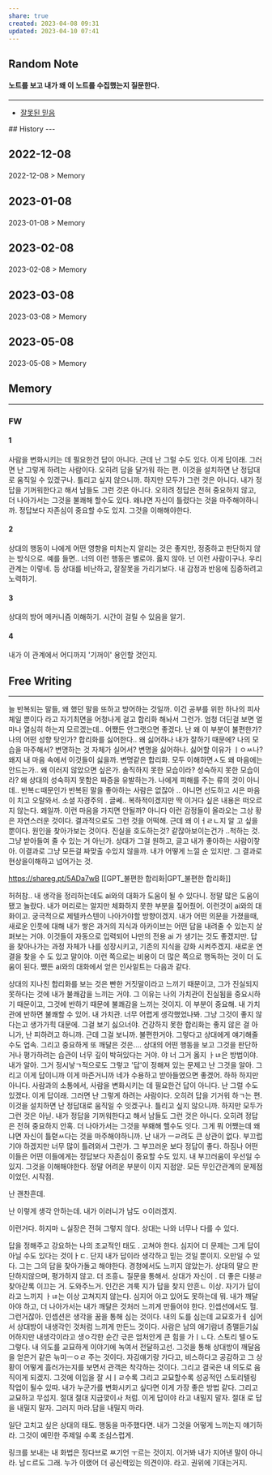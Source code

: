 ```yaml
---
share: true
created: 2023-04-08 09:31
updated: 2023-04-10 07:41
---
```


## Random Note
#### 노트를 보고 내가 왜 이 노트를 수집했는지 질문한다.
---
<p><span><ul>
<li><a data-tooltip-position="top" aria-label="Infinity Drawer/잘못된 믿음.md" data-href="Infinity Drawer/잘못된 믿음.md" href="Infinity Drawer/잘못된 믿음.md" class="internal-link" target="_blank" rel="noopener">잘못된 믿음</a></li>
</ul></span></p>
## History
---
<h2><span><p>2022-12-08</p></span></h2><p><span><p><span alt="2022-12-08 > Memory" src="2022-12-08#Memory" class="internal-embed">2022-12-08 &gt; Memory</span></p></span></p><h2><span><p>2023-01-08</p></span></h2><p><span><p><span alt="2023-01-08 > Memory" src="2023-01-08#Memory" class="internal-embed">2023-01-08 &gt; Memory</span></p></span></p><h2><span><p>2023-02-08</p></span></h2><p><span><p><span alt="2023-02-08 > Memory" src="2023-02-08#Memory" class="internal-embed">2023-02-08 &gt; Memory</span></p></span></p><h2><span><p>2023-03-08</p></span></h2><p><span><p><span alt="2023-03-08 > Memory" src="2023-03-08#Memory" class="internal-embed">2023-03-08 &gt; Memory</span></p></span></p><h2><span><p>2023-05-08</p></span></h2><p><span><p><span alt="2023-05-08 > Memory" src="2023-05-08#Memory" class="internal-embed">2023-05-08 &gt; Memory</span></p></span></p>


## Memory
---

### FW
#### 1
사람을 변화시키는 데 필요한건 답이 아니다. 
근데 난 그럴 수도 있다. 이게 답이래. 그러면 난 그렇게 하려는 사람이다. 
오히려 답을 달가워 하는 편. 이것을 설치하면 난 정답대로 움직일 수 있겠구나. 
틀리고 싶지 않으니까. 
하지만 모두가 그런 것은 아니다. 
내가 정답을 기꺼워한다고 해서 남들도 그런 것은 아니다. 
오히려 정답은 전혀 중요하지 않고, 더 나아가서는 그것을 불쾌해 할수도 있다. 
왜냐면 자신이 틀렸다는 것을 마주해야하니까. 정답보다 자존심이 중요할 수도 있지. 
그것을 이해해야한다. 

#### 2
상대의 행동이 나에게 어떤 영향을 미치는지 알리는 것은 좋지만,
정중하고 판단하지 않는 방식으로.
예를 들면.. 너의 이런 행동은 별로야. 옳지 않아. 넌 이런 사람이구나. 우리 관계는 이렇네. 등
상대를 비난하고, 잘잘못을 가리기보다. 내 감정과 반응에 집중하려고 노력하기.

#### 3
상대의 방어 메커니즘 이해하기. 시간이 걸릴 수 있음을 알기.

#### 4
내가 이 관계에서 어디까지 '기꺼이' 용인할 것인지.


## Free Writing
---
늘 반복되는 말들, 왜 했던 말을 또하고 방어하는 것일까. 이건 공부를 위한 하나의 피사체일 뿐이다 라고 자기최면을 어청나게 걸고 합리화 해놔서 그런가. 엄청 더딘걸 보면 얼마나 열심히 하는지 모르겠는데.. 어쨌든 안그랫으면 좋겠다. 
난 왜 이 부분이 불편한가? 나의 어떤 성향 탓인가? 
합리화를 싫어한다.. 왜 싫어하나 내가 잘하기 때문에? 나의 모습을 마주해서? 변명하는 것 자체가 실어서? 변명을 싫어하나. 싫어할 이유가 ㅣㅇㅆ나? 왜지 내 마음 속에서 이것들이 싫을까. 변명같은 합리화. 모두 이해하면ㅅ도 왜 마음에는 안드는가.. 왜 이러지 않았으면 싶은가. 솔직하지 못한 모습이라? 성숙하지 못한 모습이라? 왜 상대의 성숙하지 못함은 짜증을 유발하는가. 나에게 피해를 주는 류의 것이 아니데.. 반복ㄷ때문인가 반복된 말을 좋아하는 사람은 없잖아 .. 아니면 선도하고 시은 마음이 치고 오랄와서. 소셜 자경주의 . 글쎄.. 복하적이겠지만 딱 이거다 싶은 내용은 떠오르지 않는다. 왜일까. 이런 마음을 가지면 안될까? 아니다 이런 감정들이 올라오는 그상 황은 자연스러운 것이다. 결과적으로도 그런 것을 어떡해. 근데 왜 이ㅓㄹㄴ지 알 고 싶을 뿐이다. 원인을 찾아가보는 것이다. 진실을 호도하는것? 같잖아보이는건가 ..척하는 것.그냥 받아들여 줄 수 있는 거 아닌가. 상대가 그걸 원하고, 글고 내가 좋아하는 사람이잫아. 
이결과로 그냥 모든걸 짜맞출 수있지 않을까. 내가 어떻게 느낄 순 있지만. 그 결과로 현상을이해하고 넘어가는 것. 

https://shareg.pt/5ADa7wB
[[GPT_불편한 합리화|GPT_불편한 합리화]]

허허참.. 내 생각을 정리하는데도 ai와의 대화가 도움이 될 수 있다니. 
정말 많은 도움이 됐고 놀랐다. 내가 머리로는 알지만 체화하지 못한 부분을 짚어줬어.
이런것이 ai와의 대화이고. 궁극적으로 제텔카스텐이 나아가야할 방향이겠지.
내가 어떤 의문을 가졌을때, 새로운 인풋에 대해 내가 쌓은 과거의 지식과 아카이브는 어떤 답을 내려줄 수 있는지 살펴보는 거야. 이것들이 자동으로 입력되어 나만의 전용 ai 가 생기는 것도 좋겠지만. 답을 찾아나가는 과정 자체가 나를 성장시키고, 기존의 지식을 강화 시켜주겠지. 새로운 연결을 찾을 수 도 있고 말이야. 이런 쪽으로는 비용이 더 많은 쪽으로 행독하는 것이 더 도움이 된다. 쨌든 ai와의 대화에서 얻은 인사잍트는 다음과 같다.

상대의 지나친 합리화를 보는 것은 빤한 거짓말이라고 느끼기 때문이고, 그가 진실되지 못하다는 것에 내가 불쾌감을 느끼는 거야. 그 이유는 나의 가치관이 진실됨을 중요시하기 때문이고, 그것에 반하기 때문에 불쾌감을 느끼는 것이지. 이 부분이 중요해. 내 가치관에 반하면 불쾌할 수 있어. 내 가치관. 너무 어렵게 생각했었나봐. 그냥 그것이 좋지 않다는고 생가가힉 대문에. 그걸 보기 싫으너야. 건강하지 못한 합리화는 좋지 않은 걸 아니가, 난 피하려고 하니까. 근데 그걸 보니까. 불편한거야. 그렇다고 상대에게 얘기해줄수도 업속.
그리고 중요하게 또 깨달은 것은....
상대의 어떤 행동을 보고 그것을 판단하거나 평가하려는 습관이 너무 깊이 박혀있다는 거야. 야 너 그거 옳지 ㅏㄶ은 방법이야. 내가 알아. 그거 정시낳ㄱ적으로도 그렇고 '답'이 정해져 있는 문제고 난 그것을 알아. 그리고 이게 답이니까 이게 마즌거니까 네가 수용하고 받아들였으면 좋겠어. 
하하 하지만 아니다. 사람과의 소통에서, 사람을 변화시키는 데 필요한건 답이 아니다. 난 그럴 수도 있겠다. 이게 답이래. 그러면 난 그렇게 하려는 사람이다. 오히려 답을 기거워 하ㄱ는 편. 이것을 설치하면 난 정답대로 움직일 수 잇겠구나. 틀리고 싶지 않으니까. 하지만 모두가 그런 것은 아닏. 내가 정답을 기꺼워한다고 해서 남들도 그런 것은 아니다. 오히려 정답은 전혀 중요하지 안혹. 더 나아가서는 그것을 부뢔해 핼수도 잇다. 그게 뭐 어쨌는데 왜냐면 자신이 틀렫ㅆ다는 것을 마주해야하니까. 난 내가 ㅡㄹ려도 큰 상관이 없다. 부끄럽기야 하겠지만 너무 많이 틀려와서 그런가. 그 부끄러운 보다 정답이 좋다. 하짐나 어떤 이들은 어떤 이들에게는 정답보다 자존심이 중요할 수도 있지. 내 부끄러움이 우선일 수 있지. 그것을 이해해야한다. 정말 어려운 부분이 이지 지점앋. 모든 무인간관계의 문제점이었던. 시작점.

난 괜찬흔데.

난 이렇게 생각 안하는데.
내가 이러니가
남도 ㅇ이러겠지. 

이런거다.
하지마 ㄴ실장은 전혀 그렇지 않다. 상대는 나와 너무나 다를 수 있다.

답을 정해주고 강요하는 나의 조교적인 태도 . 고쳐야 한다.
심지어 더 문제는 그게 답이 아닐 수도 있다는 것이ㅏㄷ. 단지 내가 답이라 생각하고 믿는 것일 뿐이지. 오만일 수 있다.
그는 그의 답을 찾아가돌고 해야한다. 경청에서도 느끼지 않았는가. 상대의 말으 판단하지않으며, 평가하지 않고. 더 조흥ㄴ 질문을 통해서. 상대가 자신이 . 더 좋은 다븡ㄹ 찾아갇록 이끄는 거. 도와주느거. 
인간은 겨룩 지가 답을 찾지 안흔ㄴ 이상. 자기가 답이라고 느끼지 ㅏㄶ는 이상 고쳐지지 않는다.
심지어 아고 있어도 못하는데 뭐.
내가 깨달아야 하고, 더 나아가서는 내가 깨달은 것처러 느끼게 만들어야 한다.
인셉션에서도 헐. 그런거잖아. 인셉션은 생각을 꿈을 통해 심는 것이다. 내의 도를 심는데 교묘호가ㅔ 심어서 상대방이 내생각인 것처럼 느끼게 만든느 것이다. 사람은 남의 애기람녀 증맬듣기싫어하지만 내생각이라고 생ㅇ각한 순간 귻은 엄처안게 큰 힘을 가ㅣㄴ다. 
스토리 텔ㅇ도 그렇다. 내 의도를 교묘하게 이야기에 녹여서 전달하고선. 그것을 통해 상대방이 깨달음 을 얻은거 같은 늒미ㅡㅇㄹ 주는 것이다. 자깅얘기랑 가다고, 비스하다고 공감하고 그 상황이 어떻게 흘러가는지를 보면서 관객은 착각하는 것이다. 그리고 결국은 내 의도로 움직이게 되겠지. 그것에 이입을 잘 시ㅣㄹ수록 그리고 교묘할수록 성공적인 스토리텔링 작업이 될수 있따.
내가 누군가를 변화시키고 싶다면 이게 가장 좋은 방법 같다. 그리고 교묘하고 무섭지.
절대
절대
지금깢이ㅘ 처럼. 이게 답이야 라고 내밀지 말자. 절대 로 답을 내밀지 말자.
그러지 마라.답을 내밀지 마라. 

일단 고치고 싶은 상대의 태도. 행동을 마주했다면.
내가 그것을 어떻게 느끼는지 얘기하라. 그것이 예민한 주제일 수록 조심스럽게.

링크를 보내는 내 화법은 정다브로 ㅉ기언 ㅜ르는 것이지. 이거봐 내가 지어낸 말이 아니라. 남ㄷ르도 그래. 누가 이랬어 더 공신력있는 의견이야. 라고. 권위에 기대는거지.



